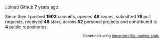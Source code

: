 Joined Github **7** years ago.

Since then I pushed **1903** commits, opened **46** issues, submitted **76** pull requests, received **48** stars, across **52** personal projects and contributed to **4** public repositories.

<p align="right"><sub>Generated using <a href="https://github.com/marketplace/actions/profile-readme-stats">teoxoy/profile-readme-stats</a></sub></p>
